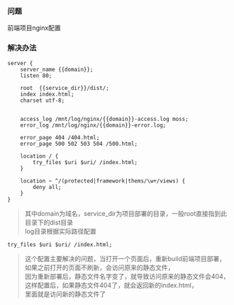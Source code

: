 ### 问题
前端项目nginx配置  

### 解决办法
```
server {
    server_name {{domain}};
    listen 80;

    root  {{service_dir}}/dist/;
    index index.html;
    charset utf-8;


    access_log /mnt/log/nginx/{{domain}}-access.log moss;
    error_log /mnt/log/nginx/{{domain}}-error.log;

    error_page 404 /404.html;
    error_page 500 502 503 504 /500.html;

    location / {
        try_files $uri $uri/ /index.html;
    }

    location ~ ^/(protected|framework|thems/\w+/views) {
        deny all;
    }
}
```

> 其中domain为域名，service_dir为项目部署的目录，一般root直接指到此目录下的dist目录  
> log目录根据实际路径配置  

```try_files $uri $uri/ /index.html;```
> 这个配置主要解决的问题，当打开一个页面后，重新build前端项目部署，如果之前打开的页面不刷新，会访问原来的静态文件，  
> 因为重新部署后，静态文件名字变了，就导致访问原来的静态文件会404，  
> 这样配置后，如果静态文件404了，就会返回新的index.html，  
> 里面就是访问新的静态文件了  
